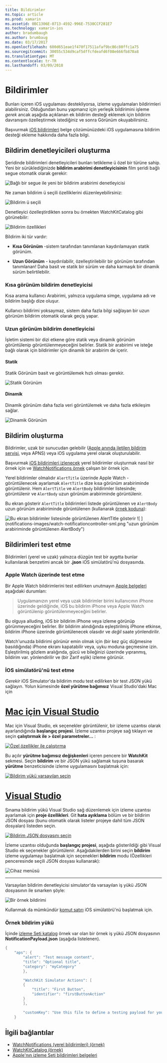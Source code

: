 ```yaml
---
title: Bildirimler
ms.topic: article
ms.prod: xamarin
ms.assetid: 0BC1306E-0713-4592-996E-7530CCF281E7
ms.technology: xamarin-ios
author: bradumbaugh
ms.author: brumbaug
ms.date: 03/17/2017
ms.openlocfilehash: 600d651eae1f470f17511afaf9bc86c80ffc1a75
ms.sourcegitcommit: 30055c534d9caf5dffcfdeafd6f08e666fb870a8
ms.translationtype: MT
ms.contentlocale: tr-TR
ms.lasthandoff: 03/09/2018
---
```

# <a name="notifications"></a>Bildirimler

Bunları içeren iOS uygulaması destekliyorsa, izleme uygulamaları bildirimleri alabilirsiniz. Olduğundan bunu yapmanız için yerleşik bildirimini işleme *gerek* ancak aşağıda açıklanan ek bildirim desteği eklemek için bildirim davranışını özelleştirmek istediğiniz ve sonra Görünüm okuyabilirsiniz.

Başvurmak [iOS bildirimleri](~/ios/platform/user-notifications/deprecated/index.md) belge çözümünüzdeki iOS uygulamasına bildirim desteği ekleme hakkında daha fazla bilgi.

## <a name="creating-notification-controllers"></a>Bildirim denetleyicileri oluşturma

Şeridinde bildirimleri denetleyicileri bunları tetikleme ü özel bir türüne sahip. Yeni bir sürüklediğinizde **bildirim arabirimi denetleyicisinin** film şeridi bağlı segue otomatik olarak gerekir:

![](notifications-images/notification-storyboard1.png "Bağlı bir segue ile yeni bir bildirim arabirimi denetleyicisi")

Ne zaman bildirim ü seçili özelliklerini düzenleyebilirsiniz:

![](notifications-images/notification-storyboard2.png "Bildirim ü seçili")

Denetleyici özelleştirdikten sonra bu örnekten WatchKitCatalog gibi görünebilir:

![](notifications-images/notifications-segue.png "Bildirim özellikleri")


Bildirim iki tür vardır:

- **Kısa Görünüm** -sistem tarafından tanımlanan kaydırılamayan statik görünüm.

- **Uzun Görünüm** - kaydırılabilir, özelleştirilebilir bir görünüm tarafından tanımlanan! Daha basit ve statik bir sürüm ve daha karmaşık bir dinamik sürüm belirtilebilir.

### <a name="short-look-notification-controller"></a>Kısa görünüm bildirim denetleyicisi

Kısa arama kullanıcı Arabirimi, yalnızca uygulama simge, uygulama adı ve bildirim başlığı dize oluşur.

Kullanıcı bildirimi yoksaymaz, sistem daha fazla bilgi sağlayan bir uzun görünüm bildirim otomatik olarak geçiş yapar.


### <a name="long-look-notification-controller"></a>Uzun görünüm bildirim denetleyicisi

İşletim sistemi bir dizi etkene göre statik veya dinamik görünüm görüntülenip görüntülenmeyeceğini belirler. Statik bir arabirimi ve isteğe bağlı olarak için bildirimler için dinamik bir arabirim de içerir.

#### <a name="static"></a>Statik

Statik Görünüm basit ve görüntülemek hızlı olması gerekir.

![](notifications-images/notification-static.png "Statik Görünüm")

#### <a name="dynamic"></a>Dinamik

Dinamik görünüm daha fazla veri görüntülemek ve daha fazla etkileşim sağlar.

![](notifications-images/notification-dynamic.png "Dinamik Görünüm")


## <a name="generating-notifications"></a>Bildirim oluşturma

Bildirimler, uzak bir sunucudan gelebilir ([Apple anında iletilen bildirim servisi](https://developer.apple.com/library/ios/documentation/NetworkingInternet/Conceptual/RemoteNotificationsPG/Chapters/ApplePushService.html), veya APNS) veya iOS uygulama yerel olarak oluşturulabilir.

Başvurmak [iOS bildirimleri izlenecek](~/ios/platform/user-notifications/deprecated/local-notifications-in-ios-walkthrough.md) yerel bildirimler oluşturmak nasıl bir örnek için ve [WatchNotifications örnek](https://developer.xamarin.com/samples/monotouch/WatchKit/WatchNotifications/) çalışan bir örnek için.

Yerel bildirimler olmalıdır `AlertTitle` üzerinde Apple Watch - görüntülenecek ayarlamak `AlertTitle` dize kısa görünüm arabiriminde görüntülenir. Hem `AlertTitle` ve `AlertBody` bildirimler listesinde; görüntülenir ve `AlertBody` uzun görünüm arabiriminde görüntülenir.

Bu ekran gösterir `AlertTitle` bildirimleri listede görüntülenen ve `AlertBody` uzun görünüm arabiriminde görüntülenen (kullanarak [örnek koduna](https://developer.xamarin.com/samples/monotouch/WatchKit/WatchNotifications/)):

![](notifications-images/watch-notificationslist-sml.png "Bu ekran bildirimler listesinde görüntülenen AlertTitle gösterir") ![ ] (notifications-images/watch-notificationcontroller-sml.png "uzun görünüm arabiriminde görüntülenen AlertBody")

## <a name="testing-notifications"></a>Bildirimleri test etme

Bildirimleri (yerel ve uzak) yalnızca düzgün test bir aygıtta bunlar kullanılarak benzetimi ancak bir **.json** iOS simülatörü'nü dosyasında.

### <a name="testing-on-apple-watch"></a>Apple Watch üzerinde test etme

Bir Apple Watch bildirimlerini test edilirken unutmayın [Apple belgeleri](https://developer.apple.com/library/ios/documentation/General/Conceptual/WatchKitProgrammingGuide/BasicSupport.html) aşağıdaki durumları:

> Uygulamanızın yerel veya uzak bildirimler birini kullanıcının iPhone üzerinde geldiğinde, iOS bu bildirim iPhone veya Apple Watch görüntülenip görüntülenmeyeceğini belirler.

Bu olguya alluding, iOS bir bildirim iPhone veya izleme görünüp görünmeyeceğini belirler. Bir bildirim alındığında eşleştirilmiş iPhone etkinse, bildirim iPhone üzerinde görüntülenecek olasıdır ve *değil* saate yönlendirilir.

Watch'unuzda bildirimi görünür emin olmak için (bir kez güç düğmesine basıldığında) iPhone ekranı kapatabilir veya, uyku moduna geçmesine izin. Eşleştirilmiş gözlem aralığında, gücü ve bileğinizi üzerinde yıpranmış, bildirim var. yönlendirilir ve (bir Zarif eşlik) izleme görünür.

### <a name="testing-on-the-ios-simulator"></a>İOS simülatörü'nü test etme

*Gerekir* iOS Simulator'da bildirim modu test edilirken bir test JSON yükü sağlayın. Yolun kümesinde **özel yürütme bağımsız** Visual Studio'daki Mac için

# <a name="visual-studio-for-mactabvsmac"></a>[Mac için Visual Studio](#tab/vsmac)

Mac için Visual Studio, ek seçenekler görüntülenir, bir izleme uzantısı olarak ayarlandığında **başlangıç projesi**.
İzleme uzantısı projeye sağ tıklayın ve seçin **çalıştırmak ile > özel parametreler...** :
    
[![](notifications-images/runwith-customparams-sml.png "Özel özellikler ile çalıştırma")](notifications-images/runwith-customparams.png#lightbox)
    
Bu açılır **yürütme bağımsız değişkenleri** içeren pencere bir **WatchKit** sekmesi. Seçin **bildirim** ve bir JSON yükü sağlamak tuşuna basarak **yürütme** benzeticisinde izleme uygulamasını başlatmak için:
    
[![](notifications-images/runwith-execargs-sml.png "Bildirim yükü varsayılan seçin")](notifications-images/runwith-execargs.png#lightbox)

# <a name="visual-studiotabvswin"></a>[Visual Studio](#tab/vswin)

Sınama bildirim yükü Visual Studio sağ düzenlemek için izleme uzantısı ayarlamak için **proje özellikleri**. Git **hata ayıklama** bölüm ve bir bildirim JSON dosyası (bunu otomatik olarak listeler projeye dahil tüm JSON dosyaları) listeden seçin.
    
[![](notifications-images/runwith-execargs-sml-vs.png "Bildirim JSON dosyasını seçin")](notifications-images/runwith-execargs-vs.png#lightbox)

İzleme uzantısı olduğunda **başlangıç projesi**, aşağıda gösterildiği gibi Visual Studio ek seçenekler görüntülenir. Aşağıdakilerden birini seçin **bildirim** izleme uygulamayı başlatmak için seçenekleri **bildirim** modu (Özellikleri penceresinde seçili JSON dosyası kullanarak):
    
![](notifications-images/runwith-vs.png "Cihaz menüsü")

-----

Varsayılan bildirim denetleyicisi simulator'da varsayılan iş yükü JSON dosyasının ile sınarken şöyle:

![](notifications-images/notification-debug-sml.png "Bir örnek bildirimi")

Kullanmak da mümkündür [komut satırı](~/ios/watchos/troubleshooting.md#command_line) iOS simülatörü'nü başlatmak için.

### <a name="example-notification-payload"></a>Örnek bildirim yükü

İçinde [izleme Seti katalog](https://developer.xamarin.com/samples/monotouch/WatchKit/WatchKitCatalog/) örnek var olan bir örnek iş yükü JSON dosyasının **NotificationPayload.json** (aşağıda listelenen).

```csharp
{
    "aps": {
        "alert": "Test message content",
        "title": "Optional title",
        "category": "myCategory"
        },

        "WatchKit Simulator Actions": [
        {
            "title": "First Button",
            "identifier": "firstButtonAction"
        }
        ],

        "customKey": "Use this file to define a testing payload for your notifications. The aps dictionary specifies the category, alert text and title. The WatchKit Simulator Actions array can provide info for one or more action buttons in addition to the standard Dismiss button. Any other top level keys are custom payload. If you have multiple such JSON files in your project, you'll be able to choose between them in when selecting to debug the notification interface of your Watch App."
    }
```



## <a name="related-links"></a>İlgili bağlantılar

- [WatchNotifications (yerel bildirimleri) (örnek)](https://developer.xamarin.com/samples/monotouch/WatchKit/WatchNotifications/)
- [WatchKitCatalog (örnek)](https://developer.xamarin.com/samples/monotouch/WatchKit/WatchKitCatalog/)
- [Apple'nın izleme Seti bildirimleri belgeleri](https://developer.apple.com/library/ios/documentation/General/Conceptual/WatchKitProgrammingGuide/BasicSupport.html)

